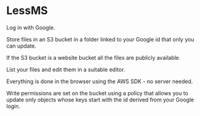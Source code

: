 # LessMS

Log in with Google.

Store files in an S3 bucket in a folder linked to your Google id that only you can update.

If the S3 bucket is a website bucket all the files are publicly available.

List your files and edit them in a suitable editor.

Everything is done in the browser using the AWS SDK - no server needed.

Write permissions are set on the bucket using a policy that allows you to update only objects whose keys start with the id derived from your Google login.
